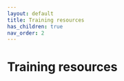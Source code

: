 ```yaml
---
layout: default
title: Training resources
has_children: true
nav_order: 2
---
```


# Training resources

